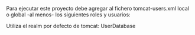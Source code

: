 Para ejecutar este proyecto debe agregar al fichero tomcat-users.xml local o global -al menos- los siguientes roles y usuarios:
	<role rolename="ADMIN"/>
	<role rolename="ORD"/>
	<user password="admin" roles="ADMIN" username="admin"/>

Utiliza el realm por defecto de tomcat: UserDatabase
